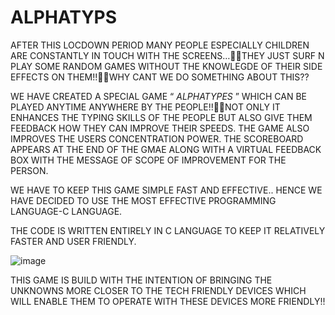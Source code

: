 # ALPHATYPS

AFTER THIS LOCDOWN PERIOD MANY PEOPLE ESPECIALLY CHILDREN ARE CONSTANTLY IN TOUCH WITH THE SCREENS…THEY JUST SURF N PLAY SOME RANDOM GAMES WITHOUT THE KNOWLEGDE OF THEIR SIDE EFFECTS ON THEM!!WHY CANT WE DO SOMETHING ABOUT THIS?? 

WE HAVE CREATED A SPECIAL GAME  “ *ALPHATYPES* ”  WHICH CAN BE PLAYED  ANYTIME  ANYWHERE  BY THE PEOPLE!!NOT ONLY IT ENHANCES THE TYPING SKILLS OF THE PEOPLE BUT ALSO GIVE THEM FEEDBACK HOW THEY CAN IMPROVE THEIR SPEEDS. THE GAME ALSO IMPROVES THE USERS CONCENTRATION POWER.
THE SCOREBOARD APPEARS AT THE END OF THE GMAE ALONG WITH A VIRTUAL FEEDBACK BOX WITH THE MESSAGE OF SCOPE OF IMPROVEMENT FOR THE PERSON. 

WE HAVE TO KEEP THIS GAME SIMPLE FAST AND EFFECTIVE..
HENCE WE HAVE DECIDED TO USE THE MOST EFFECTIVE PROGRAMMING LANGUAGE-C LANGUAGE.

THE CODE IS WRITTEN ENTIRELY IN C LANGUAGE TO KEEP IT RELATIVELY FASTER AND USER FRIENDLY.

![image](https://github.com/klperiwal/Team_equinox/assets/100295708/fe8afdf0-50cf-420a-9cb8-53c8031231b7)

THIS GAME IS BUILD WITH THE INTENTION OF BRINGING THE UNKNOWNS MORE CLOSER TO THE TECH FRIENDLY DEVICES WHICH WILL ENABLE THEM  TO OPERATE WITH THESE DEVICES MORE FRIENDLY!!
